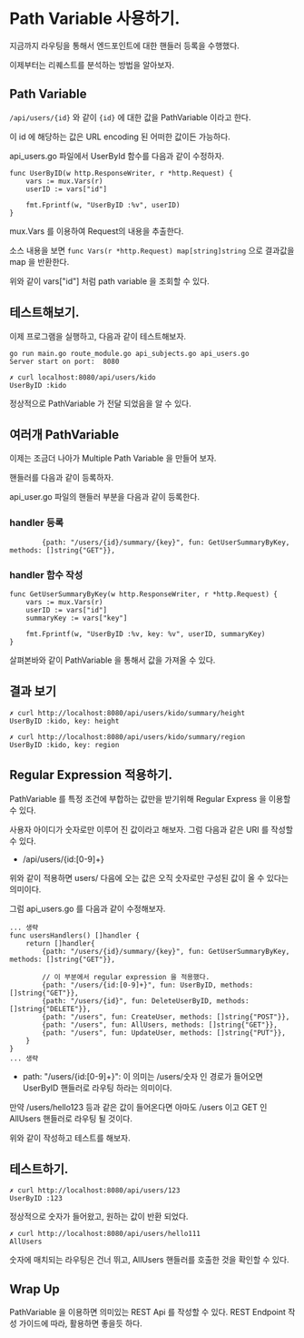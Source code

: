 # Path Variable 사용하기. 

지금까지 라우팅을 통해서 엔드포인트에 대한 핸들러 등록을 수행했다. 

이제부터는 리퀘스트를 분석하는 방법을 알아보자. 

## Path Variable 

`/api/users/{id}` 와 같이 `{id}` 에 대한 값을 PathVariable 이라고 한다. 

이 id 에 해당하는 값은 URL encoding 된 어떠한 값이든 가능하다. 

api_users.go 파일에서 UserById 함수를 다음과 같이 수정하자. 

```
func UserByID(w http.ResponseWriter, r *http.Request) {
	vars := mux.Vars(r)
	userID := vars["id"]

	fmt.Fprintf(w, "UserByID :%v", userID)
}
```

mux.Vars 를 이용하여 Request의 내용을 추출한다. 

소스 내용을 보면 `func Vars(r *http.Request) map[string]string` 으로 결과값을 map 을 반환한다. 

위와 같이 vars["id"] 처럼 path variable 을 조회할 수 있다. 

## 테스트해보기. 

이제 프로그램을 실행하고, 다음과 같이 테스트해보자. 

```
go run main.go route_module.go api_subjects.go api_users.go
Server start on port:  8080
```

```
✗ curl localhost:8080/api/users/kido
UserByID :kido
```

정상적으로 PathVariable 가 전달 되었음을 알 수 있다. 

## 여러개 PathVariable

이제는 조금더 나아가 Multiple Path Variable 을 만들어 보자. 

핸들러를 다음과 같이 등록하자. 

api_user.go 파일의 핸들러 부분을 다음과 같이 등록한다. 

### handler 등록 

```
		{path: "/users/{id}/summary/{key}", fun: GetUserSummaryByKey, methods: []string{"GET"}},
```

### handler 함수 작성 

```
func GetUserSummaryByKey(w http.ResponseWriter, r *http.Request) {
	vars := mux.Vars(r)
	userID := vars["id"]
	summaryKey := vars["key"]

	fmt.Fprintf(w, "UserByID :%v, key: %v", userID, summaryKey)
}
```

살펴본바와 같이 PathVariable 을 통해서 값을 가져올 수 있다. 

## 결과 보기 

```
✗ curl http://localhost:8080/api/users/kido/summary/height
UserByID :kido, key: height

✗ curl http://localhost:8080/api/users/kido/summary/region
UserByID :kido, key: region
```

## Regular Expression 적용하기. 

PathVariable 를 특정 조건에 부합하는 값만을 받기위해 Regular Express 을 이용할 수 있다. 

사용자 아이디가 숫자로만 이루어 진 값이라고 해보자. 그럼 다음과 같은 URI 를 작성할 수 있다. 

- /api/users/{id:[0-9]+} 

위와 같이 적용하면 users/ 다음에 오는 값은 오직 숫자로만 구성된 값이 올 수 있다는 의미이다. 

그럼 api_users.go 를 다음과 같이 수정해보자. 

```
... 생략 
func usersHandlers() []handler {
	return []handler{
		{path: "/users/{id}/summary/{key}", fun: GetUserSummaryByKey, methods: []string{"GET"}},

		// 이 부분에서 regular expression 을 적용했다. 
		{path: "/users/{id:[0-9]+}", fun: UserByID, methods: []string{"GET"}},
		{path: "/users/{id}", fun: DeleteUserByID, methods: []string{"DELETE"}},
		{path: "/users", fun: CreateUser, methods: []string{"POST"}},
		{path: "/users", fun: AllUsers, methods: []string{"GET"}},
		{path: "/users", fun: UpdateUser, methods: []string{"PUT"}},
	}
}
... 생략 
```

- path: "/users/{id:[0-9]+}": 이 의미는 /users/숫자 인 경로가 들어오면 UserByID 핸들러로 라우팅 하라는 의미이다. 

만약 /users/hello123 등과 같은 값이 들어온다면 아마도 /users 이고 GET 인 AllUsers 핸들러로 라우팅 될 것이다. 

위와 같이 작성하고 테스트를 해보자. 

## 테스트하기. 

```
✗ curl http://localhost:8080/api/users/123
UserByID :123
```

정상적으로 숫자가 들어왔고, 원하는 값이 반환 되었다. 

```
✗ curl http://localhost:8080/api/users/hello111
AllUsers
```

숫자에 매치되는 라우팅은 건너 뛰고, AllUsers 핸들러를 호출한 것을 확인할 수 있다. 

## Wrap Up

PathVariable 을 이용하면 의미있는 REST Api 를 작성할 수 있다. REST Endpoint 작성 가이드에 따라, 활용하면 좋을듯 하다. 